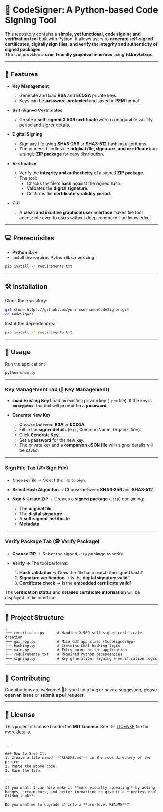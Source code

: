 # 🔐 CodeSigner: A Python-based Code Signing Tool

This repository contains a **simple, yet functional, code signing and verification tool** built with Python. It allows users to **generate self-signed certificates, digitally sign files, and verify the integrity and authenticity of signed packages**.  
The tool provides a **user-friendly graphical interface** using **ttkbootstrap**.

---

## 🌟 Features

- **Key Management**  
  - Generate and load **RSA** and **ECDSA** private keys.  
  - Keys can be **password-protected** and saved in **PEM** format.

- **Self-Signed Certificates**  
  - Create a **self-signed X.509 certificate** with a configurable validity period and signer details.

- **Digital Signing**  
  - Sign any file using **SHA3-256** or **SHA3-512** hashing algorithms.  
  - The process bundles the **original file, signature, and certificate** into a single **ZIP package** for easy distribution.

- **Verification**  
  - Verify the **integrity and authenticity** of a signed **ZIP package**.  
  - The tool:
    - Checks the file's **hash** against the signed hash.
    - Validates the **digital signature**.
    - Confirms the **certificate's validity period**.

- **GUI**  
  - A **clean and intuitive graphical user interface** makes the tool accessible even to users without deep command-line knowledge.

---

## 💻 Prerequisites

- **Python 3.6+**
- Install the required Python libraries using:

```bash
pip install -r requirements.txt
````

---

## 🛠️ Installation

Clone the repository:

```bash
git clone https://github.com/your-username/CodeSigner.git
cd CodeSigner
```

Install the dependencies:

```bash
pip install -r requirements.txt
```

---

## 🚀 Usage

Run the application:

```bash
python main.py
```

---

### **Key Management Tab** (🔑 **Key Management**)

* **Load Existing Key**
  Load an existing private key (`.pem` file).
  If the key is **encrypted**, the tool will prompt for a **password**.
* **Generate New Key**

  * Choose between **RSA** or **ECDSA**.
  * Fill in the **signer details** (e.g., Common Name, Organization).
  * Click **Generate Key**.
  * Set a **password** for the new key.
  * The private key and a **companion JSON file** with signer details will be saved.

---

### **Sign File Tab** (✍️ **Sign File**)

* **Choose File** → Select the file to sign.
* **Select Hash Algorithm** → Choose between **SHA3-256** and **SHA3-512**.
* **Sign & Create ZIP** →
  Creates a **signed package** (`.zip`) containing:

  * The **original file**
  * The **digital signature**
  * A **self-signed certificate**
  * **Metadata**

---

### **Verify Package Tab** (🕵️ **Verify Package**)

* **Choose ZIP** → Select the signed `.zip` package to verify.
* **Verify** → The tool performs:

  1. **Hash validation** → Does the file hash match the signed hash?
  2. **Signature verification** → Is the **digital signature valid**?
  3. **Certificate check** → Is the **embedded certificate valid**?

The **verification status** and **detailed certificate information** will be displayed in the interface.

---

## 📂 Project Structure

```
.
├── certificate.py      # Handles X.509 self-signed certificate creation
├── gui_app.py          # Main GUI app class (CodeSignerApp)
├── hashing.py          # Contains SHA3 hashing logic
├── main.py             # Entry point of the application
├── requirements.txt    # Required Python dependencies
└── signing.py          # Key generation, signing & verification logic
```

---

## 🤝 Contributing

Contributions are welcome! 🎉
If you find a bug or have a suggestion, please **open an issue** or **submit a pull request**.

---

## 📜 License

This project is licensed under the **MIT License**.
See the [LICENSE](LICENSE) file for more details.

```

---

### How to Save It:
1. Create a file named **`README.md`** in the root directory of the project.
2. Paste the above code.
3. Save the file.

---

If you want, I can also make it **more visually appealing** by adding badges, screenshots, and better formatting to give it a **professional GitHub look**.  

Do you want me to upgrade it into a **pro-level README**?
```

